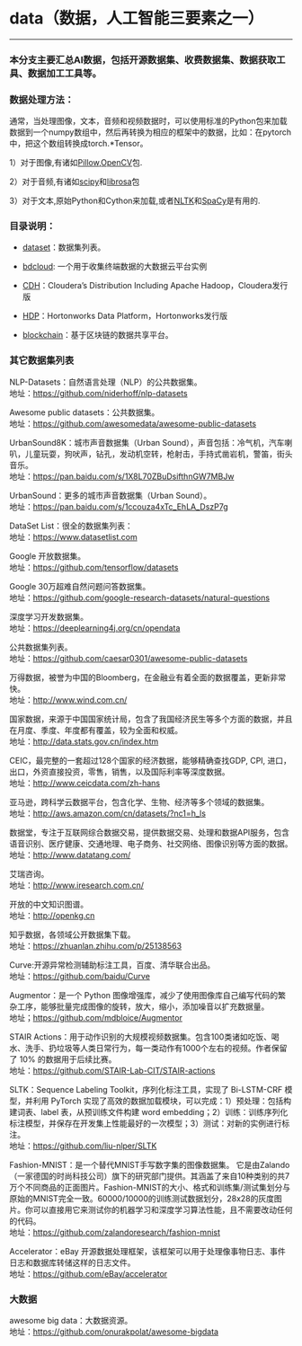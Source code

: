 # data（数据，人工智能三要素之一）
-------------------------------

### 本分支主要汇总AI数据，包括开源数据集、收费数据集、数据获取工具、数据加工工具等。

### 数据处理方法：

通常，当处理图像，文本，音频和视频数据时，可以使用标准的Python包来加载数据到一个numpy数组中，然后再转换为相应的框架中的数据，比如：在pytorch中，把这个数组转换成torch.*Tensor。

1）对于图像,有诸如[Pillow](https://github.com/python-pillow/Pillow),[OpenCV](https://github.com/italojs/awesome-opencv)包.

2）对于音频,有诸如[scipy](https://github.com/scipy/scipy)和[librosa](https://github.com/librosa/librosa)包

3）对于文本,原始Python和Cython来加载,或者[NLTK](https://github.com/nltk/nltk)和[SpaCy](https://github.com/explosion/spaCy)是有用的.

### 目录说明：

* [dataset](https://github.com/jamess010/AIOpen/edit/master/data/dataset)：数据集列表。

* [bdcloud](https://github.com/jamess010/AIOpen/edit/master/data/bdcloud): 一个用于收集终端数据的大数据云平台实例

* [CDH](https://github.com/jamess010/AIOpen/edit/master/data/CDH)：Cloudera’s Distribution Including Apache Hadoop，Cloudera发行版

* [HDP](https://github.com/jamess010/AIOpen/edit/master/data/HDP)：Hortonworks Data Platform，Hortonworks发行版

* [blockchain](https://github.com/jamess010/AIOpen/edit/master/data/blockchain)：基于区块链的数据共享平台。

### 其它数据集列表

NLP-Datasets：自然语言处理（NLP）的公共数据集。</br>
地址：https://github.com/niderhoff/nlp-datasets

Awesome public datasets：公共数据集。</br>
地址：https://github.com/awesomedata/awesome-public-datasets

UrbanSound8K：城市声音数据集（Urban Sound），声音包括：冷气机，汽车喇叭，儿童玩耍，狗吠声，钻孔，发动机空转，枪射击，手持式凿岩机，警笛，街头音乐。</br>
地址：https://pan.baidu.com/s/1X8L70ZBuDsifthnGW7MBJw

UrbanSound：更多的城市声音数据集（Urban Sound）。</br>
地址：https://pan.baidu.com/s/1ccouza4xTc_EhLA_DszP7g

DataSet List：很全的数据集列表：</br>
地址：https://www.datasetlist.com

Google 开放数据集。</br>
地址：https://github.com/tensorflow/datasets

Google 30万超难自然问题问答数据集。</br>
地址：https://github.com/google-research-datasets/natural-questions

深度学习开发数据集。</br>
地址：https://deeplearning4j.org/cn/opendata

公共数据集列表。</br>
地址：https://github.com/caesar0301/awesome-public-datasets

万得数据，被誉为中国的Bloomberg，在金融业有着全面的数据覆盖，更新非常快。</br>
地址：http://www.wind.com.cn/

国家数据，来源于中国国家统计局，包含了我国经济民生等多个方面的数据，并且在月度、季度、年度都有覆盖，较为全面和权威。</br>
地址：http://data.stats.gov.cn/index.htm

CEIC，最完整的一套超过128个国家的经济数据，能够精确查找GDP, CPI, 进口，出口，外资直接投资，零售，销售，以及国际利率等深度数据。</br>
地址：http://www.ceicdata.com/zh-hans

亚马逊，跨科学云数据平台，包含化学、生物、经济等多个领域的数据集。</br>
地址：http://aws.amazon.com/cn/datasets/?nc1=h_ls

数据堂，专注于互联网综合数据交易，提供数据交易、处理和数据API服务，包含语音识别、医疗健康、交通地理、电子商务、社交网络、图像识别等方面的数据。</br>
地址：http://www.datatang.com/

艾瑞咨询。</br>
地址：http://www.iresearch.com.cn/

开放的中文知识图谱。</br>
地址：http://openkg.cn

知乎数据，各领域公开数据集下载。</br>
地址：https://zhuanlan.zhihu.com/p/25138563

Curve:开源异常检测辅助标注工具，百度、清华联合出品。</br>
地址：https://github.com/baidu/Curve

Augmentor：是一个 Python 图像增强库，减少了使用图像库自己编写代码的繁杂工序，能够批量完成图像的旋转，放大，缩小，添加噪音以扩充数据量。</br>
地址；https://github.com/mdbloice/Augmentor


STAIR Actions：用于动作识别的大规模视频数据集。包含100类诸如吃饭、喝水、洗手、扔垃圾等人类日常行为，每一类动作有1000个左右的视频。作者保留了 10% 的数据用于后续比赛。</br>
地址：https://github.com/STAIR-Lab-CIT/STAIR-actions

SLTK：Sequence Labeling Toolkit，序列化标注工具，实现了 Bi-LSTM-CRF 模型，并利用 PyTorch 实现了高效的数据加载模块，可以完成：1）预处理：包括构建词表、label 表，从预训练文件构建 word embedding；2）训练：训练序列化标注模型，并保存在开发集上性能最好的一次模型；3）测试：对新的实例进行标注。</br>
地址：https://github.com/liu-nlper/SLTK


Fashion-MNIST：是一个替代MNIST手写数字集的图像数据集。 它是由Zalando（一家德国的时尚科技公司）旗下的研究部门提供。其涵盖了来自10种类别的共7万个不同商品的正面图片。Fashion-MNIST的大小、格式和训练集/测试集划分与原始的MNIST完全一致。60000/10000的训练测试数据划分，28x28的灰度图片。你可以直接用它来测试你的机器学习和深度学习算法性能，且不需要改动任何的代码。</br>
地址：https://github.com/zalandoresearch/fashion-mnist

Accelerator：eBay 开源数据处理框架，该框架可以用于处理像事物日志、事件日志和数据库转储这样的日志文件。</br>
地址：https://github.com/eBay/accelerator

### 大数据

awesome big data：大数据资源。</br>
地址：https://github.com/onurakpolat/awesome-bigdata

